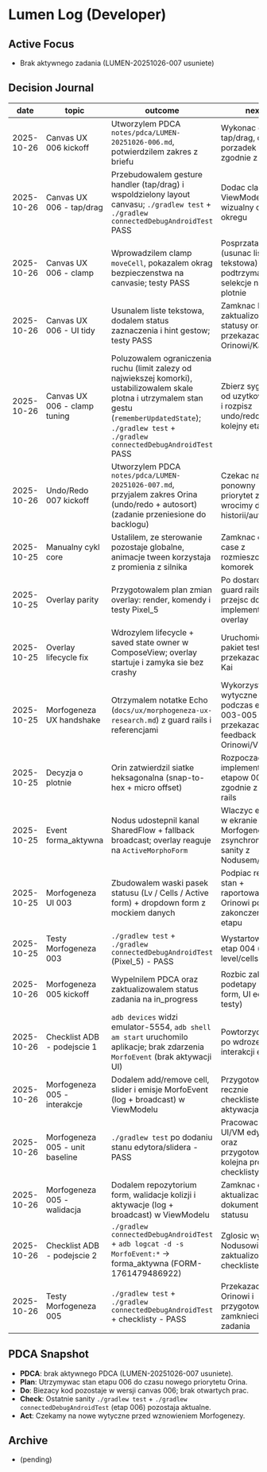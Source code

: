 # Lumen Log (Developer)

## Active Focus
- Brak aktywnego zadania (LUMEN-20251026-007 usuniete)

## Decision Journal
| date | topic | outcome | next |
|------|-------|---------|------|
| 2025-10-26 | Canvas UX 006 kickoff | Utworzylem PDCA `notes/pdca/LUMEN-20251026-006.md`, potwierdzilem zakres z briefu | Wykonac etapy: tap/drag, clamp, porzadek UI zgodnie z PDCA |
| 2025-10-26 | Canvas UX 006 - tap/drag | Przebudowalem gesture handler (tap/drag) i wspoldzielony layout canvasu; `./gradlew test` + `./gradlew connectedDebugAndroidTest` PASS | Dodac clamp w ViewModelu i wizualny obrys okregu |
| 2025-10-26 | Canvas UX 006 - clamp | Wprowadzilem clamp `moveCell`, pokazalem okrag bezpieczenstwa na canvasie; testy PASS | Posprzatac UI (usunac liste tekstowa) i podtrzymac selekcje na plotnie |
| 2025-10-26 | Canvas UX 006 - UI tidy | Usunalem liste tekstowa, dodalem status zaznaczenia i hint gestow; testy PASS | Zamknac PDCA, zaktualizowac statusy oraz przekazac wynik Orinowi/Kai |
| 2025-10-26 | Canvas UX 006 - clamp tuning | Poluzowalem ograniczenia ruchu (limit zalezy od najwiekszej komorki), ustabilizowalem skale plotna i utrzymalem stan gestu (`rememberUpdatedState`); `./gradlew test` + `./gradlew connectedDebugAndroidTest` PASS | Zbierz sygnaly od uzytkownikow i rozpisz undo/redo na kolejny etap |
| 2025-10-26 | Undo/Redo 007 kickoff | Utworzylem PDCA `notes/pdca/LUMEN-20251026-007.md`, przyjalem zakres Orina (undo/redo + autosort) (zadanie przeniesione do backlogu) | Czekac na ponowny priorytet zanim wrocimy do historii/autosortu |
| 2025-10-25 | Manualny cykl core | Ustalilem, ze sterowanie pozostaje globalne, animacje tween korzystaja z promienia z silnika | Zamknac edge case z rozmieszczeniem komorek |
| 2025-10-25 | Overlay parity | Przygotowalem plan zmian overlay: render, komendy i testy Pixel_5 | Po dostarczeniu guard rails przejsc do implementacji overlay |
| 2025-10-25 | Overlay lifecycle fix | Wdrozylem lifecycle + saved state owner w ComposeView; overlay startuje i zamyka sie bez crashy | Uruchomic pelny pakiet testow i przekazac wyniki Kai |
| 2025-10-25 | Morfogeneza UX handshake | Otrzymalem notatke Echo (`docs/ux/morphogeneza-ux-research.md`) z guard rails i referencjami | Wykorzystac wytyczne podczas etapow 003-005 i przekazac feedback Orinowi/Virealowi |
| 2025-10-25 | Decyzja o plotnie | Orin zatwierdzil siatke heksagonalna (snap-to-hex + micro offset) | Rozpoczac implementacje etapow 003-005 zgodnie z guard rails |
| 2025-10-25 | Event forma_aktywna | Nodus udostepnil kanal SharedFlow + fallback broadcast; overlay reaguje na `ActiveMorphoForm` | Wlaczyc emisje w ekranie Morfogenezy i zsynchronizowac sanity z Nodusem/Kai |
| 2025-10-25 | Morfogeneza UI 003 | Zbudowalem waski pasek statusu (Lv / Cells / Active form) + dropdown form z mockiem danych | Podpiac realny stan + raportowac testy Orinowi po zakonczeniu etapu |
| 2025-10-25 | Testy Morfogeneza 003 | `./gradlew test` + `./gradlew connectedDebugAndroidTest` (Pixel_5) - PASS | Wystartowac etap 004 (menu level/cells) |
| 2025-10-26 | Morfogeneza 005 kickoff | Wypelnilem PDCA oraz zaktualizowalem status zadania na in_progress | Rozbic zakres na podetapy (model form, UI edytora, testy) |
| 2025-10-26 | Checklist ADB - podejscie 1 | `adb devices` widzi emulator-5554, `adb shell am start` uruchomilo aplikacje; brak zdarzenia `MorfoEvent` (brak aktywacji UI) | Powtorzyc sanity po wdrozeniu interakcji edytora |
| 2025-10-26 | Morfogeneza 005 - interakcje | Dodalem add/remove cell, slider i emisje MorfoEvent (log + broadcast) w ViewModelu | Przygotowac recznie checkliste ADB z aktywacja formy |
| 2025-10-26 | Morfogeneza 005 - unit baseline | `./gradlew test` po dodaniu stanu edytora/slidera - PASS | Pracowac nad UI/VM edytora oraz przygotowac kolejna probe checklisty |
| 2025-10-26 | Morfogeneza 005 - walidacja | Dodalem repozytorium form, walidacje kolizji i aktywacje (log + broadcast) w ViewModelu | Zamknac etap po aktualizacji dokumentacji i statusu |
| 2025-10-26 | Checklist ADB - podejscie 2 | `./gradlew connectedDebugAndroidTest` + `adb logcat -d -s MorfoEvent:*` -> forma_aktywna (FORM-1761479486922) | Zglosic wynik Nodusowi/Kai i zaktualizowac checkliste |
| 2025-10-26 | Testy Morfogeneza 005 | `./gradlew test` + `./gradlew connectedDebugAndroidTest` + checklisty - PASS | Przekazac wynik Orinowi i przygotowac zamkniecie zadania |

## PDCA Snapshot
- **PDCA**: brak aktywnego PDCA (LUMEN-20251026-007 usuniete).
- **Plan**: Utrzymywac stan etapu 006 do czasu nowego priorytetu Orina.
- **Do**: Biezacy kod pozostaje w wersji canvas 006; brak otwartych prac.
- **Check**: Ostatnie sanity `./gradlew test` + `./gradlew connectedDebugAndroidTest` (etap 006) pozostaja aktualne.
- **Act**: Czekamy na nowe wytyczne przed wznowieniem Morfogenezy.

## Archive
- (pending)
